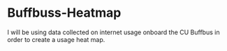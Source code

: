 # Buffbuss-Heatmap
I will be using data collected on internet usage onboard the CU Buffbus in order to create a usage heat map.
